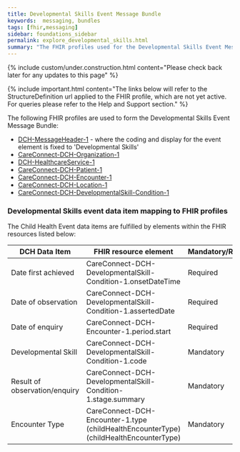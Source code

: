 ```yaml
---
title: Developmental Skills Event Message Bundle
keywords:  messaging, bundles
tags: [fhir,messaging]
sidebar: foundations_sidebar
permalink: explore_developmental_skills.html
summary: "The FHIR profiles used for the Developmental Skills Event Message Bundle"
---
```

{% include custom/under.construction.html content="Please check back later for any updates to this page" %}

{% include important.html content="The links below will refer to the StructureDefinition url applied to the FHIR profile, which are not yet active. For queries please refer to the Help and Support section." %} 

The following FHIR profiles are used to form the Developmental Skills Event Message Bundle:

- [DCH-MessageHeader-1](https://fhir.nhs.uk/STU3/StructureDefinition/DCH-MessageHeader-1.xml) - where the coding and display for the event element is fixed to 'Developmental Skills'
- [CareConnect-DCH-Organization-1](https://fhir.nhs.uk/STU3/StructureDefinition/CareConnect-DCH-Organization-1.xml)
- [DCH-HealthcareService-1](https://fhir.nhs.uk/STU3/StructureDefinition/DCH-HealthcareService-1.xml)
- [CareConnect-DCH-Patient-1](https://fhir.nhs.uk/STU3/StructureDefinition/CareConnect-DCH-Patient-1.xml)
- [CareConnect-DCH-Encounter-1](https://fhir.nhs.uk/STU3/StructureDefinition/CareConnect-DCH-Encounter-1.xml)
- [CareConnect-DCH-Location-1](https://fhir.nhs.uk/STU3/StructureDefinition/CareConnect-DCH-Location-1.xml)
- [CareConnect-DCH-DevelopmentalSkill-Condition-1](https://fhir.nhs.uk/STU3/StructureDefinition/CareConnect-DCH-DevelopmentalSkill-Condition-1)

### Developmental Skills event data item mapping to FHIR profiles ###

The Child Health Event data items are fulfilled by elements within the FHIR resources listed below:

| DCH Data Item     | FHIR resource element                                       | Mandatory/Required/Optional |
|-------------------|-------------------------------------------------------------|-----------------------------|
| Date first achieved     | CareConnect-DCH-DevelopmentalSkill-Condition-1.onsetDateTime                 | Required                    |
| Date of observation     | CareConnect-DCH-DevelopmentalSkill-Condition-1.assertedDate          | Required                    |
| Date of enquiry             | CareConnect-DCH-Encounter-1.period.start                    | Required                   |
| Developmental Skill    | CareConnect-DCH-DevelopmentalSkill-Condition-1.code                  | Mandatory                   |
| Result of observation/enquiry  | CareConnect-DCH-DevelopmentalSkill-Condition-1.stage.summary         | Mandatory                   |
| Encounter Type    | CareConnect-DCH-Encounter-1.type (childHealthEncounterType)  (childHealthEncounterType) | Mandatory                   |